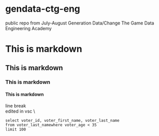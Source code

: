 # gendata-ctg-eng
public repo from July-August Generation Data/Change The Game Data Engineering Academy
# This is markdown
## This is markdown
### This is markdown
#### This is markdown
line break\
edited in vsc
\
```
select voter_id, voter_first_name, voter_last_name
from voter_last_namewhere voter_age < 35
limit 100
```